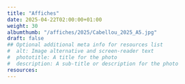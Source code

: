 ```yaml
---
title: "Affiches"
date: 2025-04-22T02:00:00+01:00
weight: 30
albumthumb: "/affiches/2025/Cabellou_2025_A5.jpg"
draft: false
## Optional additional meta info for resources list
#  alt: Image alternative and screen-reader text
#  phototitle: A title for the photo
#  description: A sub-title or description for the photo
resources:
---
```


